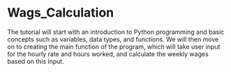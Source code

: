 # Wags_Calculation
The tutorial will start with an introduction to Python programming and basic concepts such as variables, data types, and functions. We will then move on to creating the main function of the program, which will take user input for the hourly rate and hours worked, and calculate the weekly wages based on this input.
